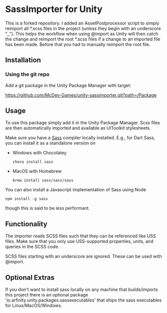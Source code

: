 # SassImporter for Unity 

This is a forked repository. I added an AssetPostprocessor script to simply reimport all *.scss files in the project (unless they begin with an underscore "_").
This helps the workflow when using @import as Unity will then catch the change and reimport the root *.scss files if a change to an imported file has been made.
Before that you had to manually reimport the root file.
## Installation

### Using the git repo

Add a git package in the Unity Package Manager with target:

https://github.com/McDev-Games/unity-sassimporter.git?path=/Package

## Usage

To use this package simply add it in the Unity Package Manager. Scss files are then automatically imported and available as UIToolkit stylesheets.

Make sure you have a [Sass](https://sass-lang.com) compiler locally installed. E.g., for Dart Sass, you can install it as a standalone version on

- Windows with Chocolatey

	```
	choco install sass
	```

- MacOS with Homebrew

	```
	brew install sass/sass/sass
	```

You can also install a Javascript implementation of Sass using Node

```
npm install -g sass
```

though this is said to be less performant.


## Functionality

The importer reads SCSS files such that they can be referenced like USS files. Make sure that you only use USS-supported properties, units, and queries in the SCSS code.

SCSS files starting with an underscore are ignored. These can be used with @import.

## Optional Extras

If you don't want to install sass locally on any machine that builds/imports this project there is an optional package 'io.arfinity.unity.packages.sassexecutables' that ships the sass executables for Linux/MacOS/Windows.
